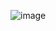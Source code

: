 ![image](https://github.com/sup5rMan791/sup5rMan791/assets/151913602/51e04de2-351c-4852-8eb1-b0844734dacc)
